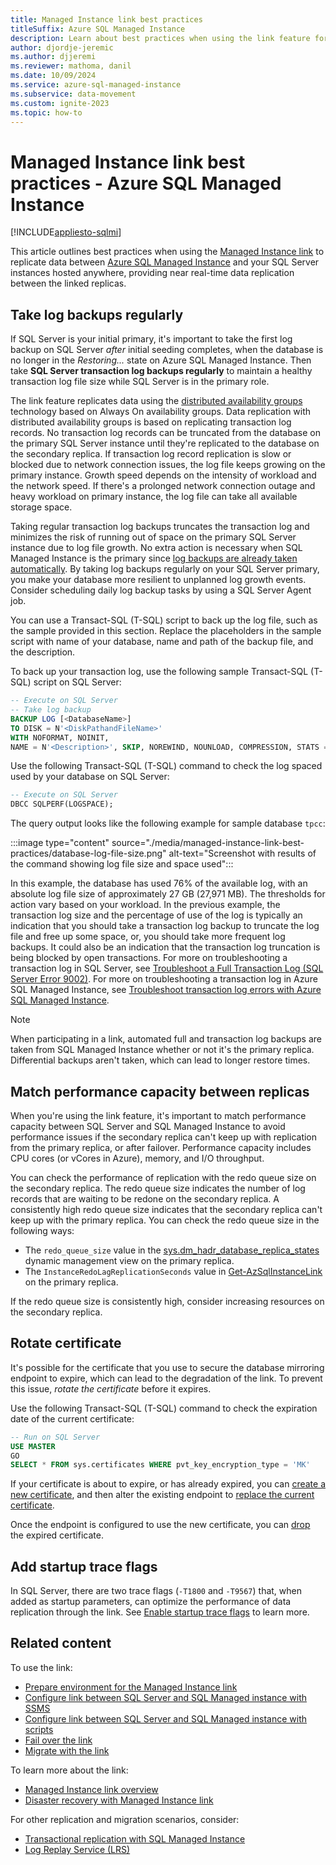 ```yaml
---
title: Managed Instance link best practices
titleSuffix: Azure SQL Managed Instance
description: Learn about best practices when using the link feature for Azure SQL Managed Instance.
author: djordje-jeremic
ms.author: djjeremi
ms.reviewer: mathoma, danil
ms.date: 10/09/2024
ms.service: azure-sql-managed-instance
ms.subservice: data-movement
ms.custom: ignite-2023
ms.topic: how-to
---
```

# Managed Instance link best practices - Azure SQL Managed Instance
[!INCLUDE[appliesto-sqlmi](../includes/appliesto-sqlmi.md)]

This article outlines best practices when using the [Managed Instance link](managed-instance-link-feature-overview.md) to replicate data between [Azure SQL Managed Instance](sql-managed-instance-paas-overview.md) and your SQL Server instances hosted anywhere, providing near real-time data replication between the linked replicas.

## Take log backups regularly

If SQL Server is your initial primary, it's important to take the first log backup on SQL Server *after* initial seeding completes, when the database is no longer in the *Restoring...* state on Azure SQL Managed Instance. Then take **SQL Server transaction log backups regularly** to maintain a healthy transaction log file size while SQL Server is in the primary role. 

The link feature replicates data using the [distributed availability groups](/sql/database-engine/availability-groups/windows/distributed-availability-groups) technology based on Always On availability groups. Data replication with distributed availability groups is based on replicating transaction log records. No transaction log records can be truncated from the database on the primary SQL Server instance until they're replicated to the database on the secondary replica. If transaction log record replication is slow or blocked due to network connection issues, the log file keeps growing on the primary instance. Growth speed depends on the intensity of workload and the network speed. If there's a prolonged network connection outage and heavy workload on primary instance, the log file can take all available storage space.

Taking regular transaction log backups truncates the transaction log and minimizes the risk of running out of space on the primary SQL Server instance due to log file growth. No extra action is necessary when SQL Managed Instance is the primary since [log backups are already taken automatically](automated-backups-overview.md). By taking log backups regularly on your SQL Server primary, you make your database more resilient to unplanned log growth events. Consider scheduling daily log backup tasks by using a SQL Server Agent job.

You can use a Transact-SQL (T-SQL) script to back up the log file, such as the sample provided in this section. Replace the placeholders in the sample script with name of your database, name and path of the backup file, and the description.

To back up your transaction log, use the following sample Transact-SQL (T-SQL) script on SQL Server: 

```sql
-- Execute on SQL Server
-- Take log backup
BACKUP LOG [<DatabaseName>]
TO DISK = N'<DiskPathandFileName>'
WITH NOFORMAT, NOINIT,
NAME = N'<Description>', SKIP, NOREWIND, NOUNLOAD, COMPRESSION, STATS = 1
```

Use the following Transact-SQL (T-SQL) command to check the log spaced used by your database on SQL Server: 

```sql
-- Execute on SQL Server
DBCC SQLPERF(LOGSPACE); 
```

The query output looks like the following example for sample database `tpcc`:

:::image type="content" source="./media/managed-instance-link-best-practices/database-log-file-size.png" alt-text="Screenshot with results of the command showing log file size and space used":::

In this example, the database has used 76% of the available log, with an absolute log file size of approximately 27 GB (27,971 MB). The thresholds for action vary based on your workload. In the previous example, the transaction log size and the percentage of use of the log is typically an indication that you should take a transaction log backup to truncate the log file and free up some space, or, you should take more frequent log backups. It could also be an indication that the transaction log truncation is being blocked by open transactions. For more on troubleshooting a transaction log in SQL Server, see [Troubleshoot a Full Transaction Log (SQL Server Error 9002)](/sql/relational-databases/logs/troubleshoot-a-full-transaction-log-sql-server-error-9002). For more on troubleshooting a transaction log in Azure SQL Managed Instance, see [Troubleshoot transaction log errors with Azure SQL Managed Instance](../managed-instance/troubleshoot-transaction-log-errors-issues.md?view=azuresql-mi&preserve-view=true).


> [!NOTE]
> When participating in a link, automated full and transaction log backups are taken from SQL Managed Instance whether or not it's the primary replica. Differential backups aren't taken, which can lead to longer restore times. 

## Match performance capacity between replicas

When you're using the link feature, it's important to match performance capacity between SQL Server and SQL Managed Instance to avoid performance issues if the secondary replica can't keep up with replication from the primary replica, or after failover. Performance capacity includes CPU cores (or vCores in Azure), memory, and I/O throughput. 

You can check the performance of replication with the redo queue size on the secondary replica. The redo queue size indicates the number of log records that are waiting to be redone on the secondary replica. A consistently high redo queue size indicates that the secondary replica can't keep up with the primary replica. You can check the redo queue size in the following ways:
 
- The `redo_queue_size` value in the [sys.dm_hadr_database_replica_states](/sql/relational-databases/system-dynamic-management-views/sys-dm-hadr-database-replica-states-transact-sql) dynamic management view on the primary replica. 
- The `InstanceRedoLagReplicationSeconds` value in [Get-AzSqlInstanceLink](/powershell/module/az.sql/get-azsqlinstancelink) on the primary replica. 

If the redo queue size is consistently high, consider increasing resources on the secondary replica.

## Rotate certificate 

It's possible for the certificate that you use to secure the database mirroring endpoint to expire, which can lead to the degradation of the link. To prevent this issue, *rotate the certificate* before it expires.

Use the following Transact-SQL (T-SQL) command to check the expiration date of the current certificate: 

```sql
-- Run on SQL Server
USE MASTER
GO
SELECT * FROM sys.certificates WHERE pvt_key_encryption_type = 'MK' 
```

If your certificate is about to expire, or has already expired, you can [create a new certificate](managed-instance-link-configure-how-to-scripts.md#create-a-certificate-on-sql-server-and-import-its-public-key-to-sql-managed-instance), and then alter the existing endpoint to [replace the current certificate](managed-instance-link-configure-how-to-scripts.md#alter-an-existing-endpoint). 

Once the endpoint is configured to use the new certificate, you can [drop](/sql/t-sql/statements/drop-certificate-transact-sql) the expired certificate. 


## Add startup trace flags

In SQL Server, there are two trace flags (`-T1800` and `-T9567`) that, when added as startup parameters, can optimize the performance of data replication through the link. See [Enable startup trace flags](managed-instance-link-preparation.md#enable-startup-trace-flags) to learn more. 

## Related content

To use the link: 
- [Prepare environment for the Managed Instance link](./managed-instance-link-preparation.md)
- [Configure link between SQL Server and SQL Managed instance with SSMS](managed-instance-link-configure-how-to-ssms.md)
- [Configure link between SQL Server and SQL Managed instance with scripts](managed-instance-link-configure-how-to-scripts.md)
- [Fail over the link](managed-instance-link-failover-how-to.md)
- [Migrate with the link](managed-instance-link-migrate.md)

To learn more about the link: 
- [Managed Instance link overview](managed-instance-link-feature-overview.md)
- [Disaster recovery with Managed Instance link](managed-instance-link-disaster-recovery.md)

For other replication and migration scenarios, consider:

- [Transactional replication with SQL Managed Instance](replication-transactional-overview.md)
- [Log Replay Service (LRS)](log-replay-service-overview.md)

